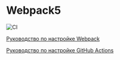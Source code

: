 # Webpack5

![CI](https://github.com/CoolPak/ahj_env/actions/workflows/web.yml/badge.svg)

[Руководство по настройке Webpack](https://webpack.js.org/guides/)

[Руководство по настройке GitHub Actions](https://docs.github.com/en/actions/quickstart)